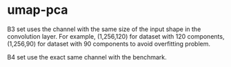 # umap-pca

B3 set uses the channel with the same size of the input shape in the convolution layer. For example, (1,256,120) for dataset with 120 components, (1,256,90) for dataset with 90 components to avoid overfitting problem.

B4 set use the exact same channel with the benchmark.
